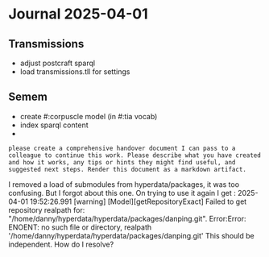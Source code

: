 # Journal 2025-04-01


## Transmissions

* adjust postcraft sparql
* load transmissions.tll for settings

## Semem

* create #:corpuscle model (in #:tia vocab)
* index sparql content
*

```prompt
please create a comprehensive handover document I can pass to a colleague to continue this work. Please describe what you have created and how it works, any tips or hints they might find useful, and suggested next steps. Render this document as a markdown artifact.
```

I removed a load of submodules from hyperdata/packages, it was too confusing. But I forgot about this one. On trying to use it again I get :
2025-04-01 19:52:26.991 [warning] [Model][getRepositoryExact] Failed to get repository realpath for: "/home/danny/hyperdata/hyperdata/packages/danping.git". Error:Error: ENOENT: no such file or directory, realpath '/home/danny/hyperdata/hyperdata/packages/danping.git'
This should be independent. How do I resolve?

